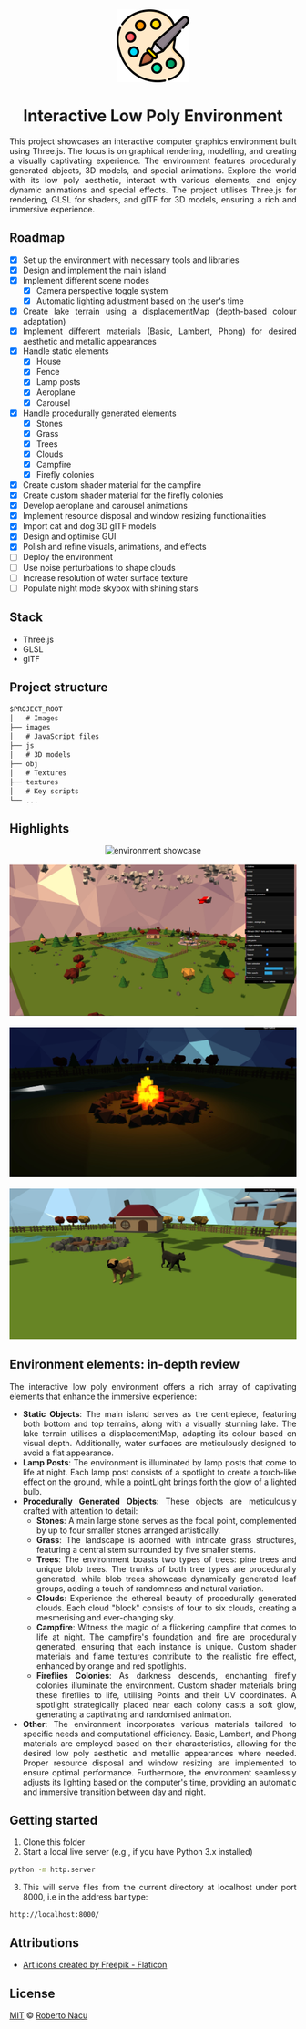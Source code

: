 <div align="center">

<img src="/images/logo.png" alt="logo" width="128"/>

</div>

<h1 align="center">Interactive Low Poly Environment</h1>

<div align="justify">

This project showcases an interactive computer graphics environment built using Three.js. The focus is on graphical rendering, modelling, and creating a visually captivating experience. The environment features procedurally generated objects, 3D models, and special animations. Explore the world with its low poly aesthetic, interact with various elements, and enjoy dynamic animations and special effects. The project utilises Three.js for rendering, GLSL for shaders, and glTF for 3D models, ensuring a rich and immersive experience.

## Roadmap

- [x] Set up the environment with necessary tools and libraries
- [x] Design and implement the main island
- [x] Implement different scene modes
    - [x] Camera perspective toggle system
    - [x] Automatic lighting adjustment based on the user's time
- [x] Create lake terrain using a displacementMap (depth-based colour adaptation)
- [x] Implement different materials (Basic, Lambert, Phong) for desired aesthetic and metallic appearances
- [x] Handle static elements
    - [x] House
    - [x] Fence
    - [x] Lamp posts
    - [x] Aeroplane
    - [x] Carousel
- [x] Handle procedurally generated elements
    - [x] Stones
    - [x] Grass
    - [x] Trees
    - [x] Clouds
    - [x] Campfire
    - [x] Firefly colonies
- [x] Create custom shader material for the campfire
- [x] Create custom shader material for the firefly colonies
- [x] Develop aeroplane and carousel animations
- [x] Implement resource disposal and window resizing functionalities
- [x] Import cat and dog 3D glTF models
- [x] Design and optimise GUI
- [x] Polish and refine visuals, animations, and effects
- [ ] Deploy the environment
- [ ] Use noise perturbations to shape clouds
- [ ] Increase resolution of water surface texture
- [ ] Populate night mode skybox with shining stars

## Stack

- Three.js
- GLSL
- glTF

## Project structure

```
$PROJECT_ROOT
│   # Images
├── images
│   # JavaScript files
├── js
│   # 3D models
├── obj
│   # Textures
├── textures
│   # Key scripts
└── ...
```

## Highlights

  <div align="center">
    <img src="/images/environment_showcase.gif" alt="environment showcase"/>
    <br/>
    <br/>
    <img src="/images/environment_showcase.jpg" alt="environment showcase"/>
    <br/>
    <br/>
    <img src="/images/campfire.jpg" alt="campfire"/>
    <br/>
    <br/>
    <img src="/images/3D_models.jpg" alt="3D models"/>
  </div>

## Environment elements: in-depth review

The interactive low poly environment offers a rich array of captivating elements that enhance the immersive experience:

- **Static Objects**: The main island serves as the centrepiece, featuring both bottom and top terrains, along with a visually stunning lake. The lake terrain utilises a displacementMap, adapting its colour based on visual depth. Additionally, water surfaces are meticulously designed to avoid a flat appearance.
- **Lamp Posts**: The environment is illuminated by lamp posts that come to life at night. Each lamp post consists of a spotlight to create a torch-like effect on the ground, while a pointLight brings forth the glow of a lighted bulb.
- **Procedurally Generated Objects**: These objects are meticulously crafted with attention to detail:
    - **Stones**: A main large stone serves as the focal point, complemented by up to four smaller stones arranged artistically.
    - **Grass**: The landscape is adorned with intricate grass structures, featuring a central stem surrounded by five smaller stems.
    - **Trees**: The environment boasts two types of trees: pine trees and unique blob trees. The trunks of both tree types are procedurally generated, while blob trees showcase dynamically generated leaf groups, adding a touch of randomness and natural variation.
    - **Clouds**: Experience the ethereal beauty of procedurally generated clouds. Each cloud "block" consists of four to six clouds, creating a mesmerising and ever-changing sky.
    - **Campfire**: Witness the magic of a flickering campfire that comes to life at night. The campfire's foundation and fire are procedurally generated, ensuring that each instance is unique. Custom shader materials and flame textures contribute to the realistic fire effect, enhanced by orange and red spotlights.
    - **Fireflies Colonies**: As darkness descends, enchanting firefly colonies illuminate the environment. Custom shader materials bring these fireflies to life, utilising Points and their UV coordinates. A spotlight strategically placed near each colony casts a soft glow, generating a captivating and randomised animation.
- **Other**: The environment incorporates various materials tailored to specific needs and computational efficiency. Basic, Lambert, and Phong materials are employed based on their characteristics, allowing for the desired low poly aesthetic and metallic appearances where needed. Proper resource disposal and window resizing are implemented to ensure optimal performance. Furthermore, the environment seamlessly adjusts its lighting based on the computer's time, providing an automatic and immersive transition between day and night.

## Getting started

1. Clone this folder
2. Start a local live server (e.g., if you have Python 3.x installed)

```sh
python -m http.server
```

3. This will serve files from the current directory at localhost under port 8000, i.e in the address bar type:

```
http://localhost:8000/
```

## Attributions

- <a href="https://www.flaticon.com/free-icons/art" title="art icons">Art icons created by Freepik - Flaticon</a>

## License

[MIT](https://github.com/1391819/interactive-low-poly-environment/blob/main/License.txt) © [Roberto Nacu](https://github.com/1391819)

</div>
